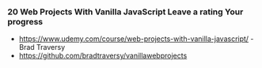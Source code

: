 ### 20 Web Projects With Vanilla JavaScript Leave a rating Your progress 
- https://www.udemy.com/course/web-projects-with-vanilla-javascript/ - Brad Traversy
- https://github.com/bradtraversy/vanillawebprojects